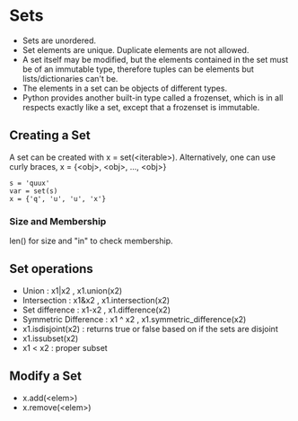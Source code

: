 # Sets

- Sets are unordered.
- Set elements are unique. Duplicate elements are not allowed.
- A set itself may be modified, but the elements contained in the set must be of an immutable type, therefore tuples can be elements but lists/dictionaries can't be.
- The elements in a set can be objects of different types.
- Python provides another built-in type called a frozenset, which is in all respects exactly like a set, except that a frozenset is immutable.

## Creating a Set 
A set can be created with x = set(\<iterable\>).
Alternatively, one can use curly braces, x = {\<obj\>, \<obj\>, ..., \<obj\>}

```
s = 'quux'
var = set(s)
x = {'q', 'u', 'u', 'x'}
```

### Size and Membership 
len() for size and "in" to check membership.

## Set operations 
- Union : x1|x2 , x1.union(x2)
- Intersection : x1&x2 , x1.intersection(x2)
- Set difference : x1-x2 , x1.difference(x2)
- Symmetric Difference : x1 ^ x2 , x1.symmetric\_difference(x2)
- x1.isdisjoint(x2) : returns true or false based on if the sets are disjoint 
- x1.issubset(x2)
- x1 < x2 : proper subset 

## Modify a Set
- x.add(\<elem\>)
- x.remove(\<elem\>)










